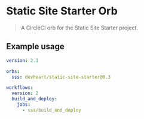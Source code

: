 # Static Site Starter Orb
> A CircleCI orb for the Static Site Starter project.

## Example usage
```yaml
version: 2.1

orbs:
  sss: devheart/static-site-starter@0.3

workflows:
  version: 2
  build_and_deploy:
    jobs:
      - sss/build_and_deploy
```
